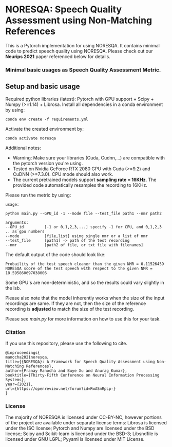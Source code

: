 # NORESQA: Speech Quality Assessment using Non-Matching References


This is a Pytorch implementation for using NORESQA. It contains minimal code to predict speech quality using NORESQA. Please check out our **Neurips 2021** paper referenced below for details.

### Minimal basic usages as Speech Quality Assessment Metric.

##  Setup and basic usage

Required python libraries (latest): Pytorch with GPU support + Scipy + Numpy (>=1.14) + Librosa.
Install all dependencies in a conda environment by using:
```
conda env create -f requirements.yml
```
Activate the created environment by:
```
conda activate noresqa
```

Additional notes:
- Warning: Make sure your libraries (Cuda, Cudnn,...) are compatible with the pytorch version you're using.
- Tested on Nvidia GeForce RTX 2080 GPU with Cuda (>=9.2) and CuDNN (>=7.3.0). CPU mode should also work.
- The current pretrained models support **sampling rate = 16KHz**. The provided code automatically resamples the recording to 16KHz.

Please run the metric by using:
```
usage:

python main.py --GPU_id -1 --mode file --test_file path1 --nmr path2

arguments:
--GPU_id         [-1 or 0,1,2,3,...] specify -1 for CPU, and 0,1,2,3 .. as gpu numbers
--mode           [file,list] using single nmr or a list of nmr
--test_file      [path1] -> path of the test recording
--nmr            [path2 of file, or txt file with filenames]
```

The default output of the code should look like:

```
Probaility of the test speech cleaner than the given NMR = 0.11526459
NORESQA score of the test speech with respect to the given NMR = 18.595860697038006
```

Some GPU's are non-deterministic, and so the results could vary slightly in the lsb.

Please also note that the model inherently works when the size of the input recordings are same. If they are not, then the size of the reference recording is **adjusted** to match the size of the test recording.

Please see *main.py* for more information on how to use this for your task.

### Citation

If you use this repository, please use the following to cite.

```
@inproceedings{
manocha2021noresqa,
title={{NORESQA}: A Framework for Speech Quality Assessment using Non-Matching References},
author={Pranay Manocha and Buye Xu and Anurag Kumar},
booktitle={Thirty-Fifth Conference on Neural Information Processing Systems},
year={2021},
url={https://openreview.net/forum?id=RwASmRpLp-}
}
```

### License
The majority of NORESQA is licensed under CC-BY-NC, however portions of the project are available under separate license terms: Librosa is licensed under the ISC license; Pytorch and Numpy are licensed under the BSD license; Scipy and Scikit-learn is licensed under the BSD-3; Libsndfile is licensed under GNU LGPL; Pyyaml is licensed under MIT License.
